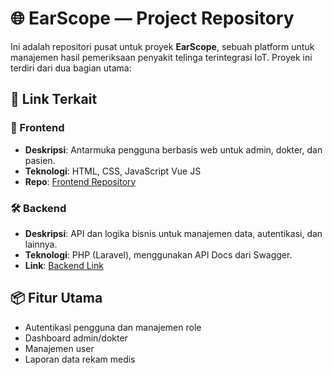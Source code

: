 # 🌐 EarScope — Project Repository

Ini adalah repositori pusat untuk proyek **EarScope**, sebuah platform untuk manajemen hasil pemeriksaan penyakit telinga terintegrasi IoT. Proyek ini terdiri dari dua bagian utama:

## 🔗 Link Terkait

### 🚀 Frontend
- **Deskripsi**: Antarmuka pengguna berbasis web untuk admin, dokter, dan pasien.
- **Teknologi**: HTML, CSS, JavaScript Vue JS
- **Repo**: [Frontend Repository](https://github.com/username/sahabatbk-frontend)

### 🛠️ Backend
- **Deskripsi**: API dan logika bisnis untuk manajemen data, autentikasi, dan lainnya.
- **Teknologi**: PHP (Laravel), menggunakan API Docs dari Swagger.
- **Link**: [Backend Link](https://api.earscope.adrfstwn.cloud/api/documentation)

## 📦 Fitur Utama
- Autentikasi pengguna dan manajemen role
- Dashboard admin/dokter
- Manajemen user
- Laporan data rekam medis
